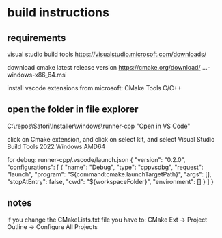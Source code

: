 # build instructions

## requirements

visual studio build tools
https://visualstudio.microsoft.com/downloads/

download cmake latest release version
https://cmake.org/download/
...-windows-x86_64.msi

install vscode extensions from microsoft:
CMake Tools
C/C++


## open the folder in file explorer

C:\repos\Satori\Installer\windows\runner-cpp
"Open in VS Code"

click on Cmake extension,
and click on select kit,
and select Visual Studio Build Tools 2022 Windows AMD64

for debug:
runner-cpp/.vscode/launch.json
{
    "version": "0.2.0",
    "configurations": [
        {
            "name": "Debug",
            "type": "cppvsdbg",
            "request": "launch",
            "program": "${command:cmake.launchTargetPath}",
            "args": [],
            "stopAtEntry": false,
            "cwd": "${workspaceFolder}",
            "environment": []
        }
    ]
}

## notes

if you change the CMakeLists.txt file you have to:
CMake Ext -> Project Outline -> Configure All Projects
